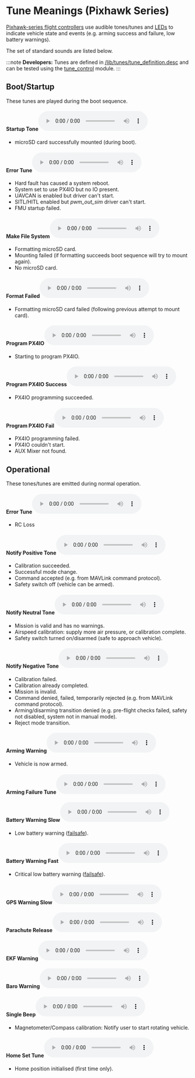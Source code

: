 # Tune Meanings (Pixhawk Series)

[Pixhawk-series flight controllers](../flight_controller/pixhawk_series.md) use audible tones/tunes and [LEDs](../getting_started/led_meanings.md) to indicate vehicle state and events (e.g. arming success and failure, low battery warnings).

The set of standard sounds are listed below.

:::note
**Developers:** Tunes are defined in [/lib/tunes/tune_definition.desc](https://github.com/PX4/PX4-Autopilot/blob/master/src/lib/tunes/tune_definition.desc) and can be tested using the [tune_control](../modules/modules_system.md#tunecontrol) module.
:::

## Boot/Startup

These tunes are played during the boot sequence. <!-- https://github.com/PX4/PX4-Autopilot/blob/master/ROMFS/px4fmu_common/init.d/rcS -->

#### Startup Tone<audio controls> <source src="../../assets/tunes/1_startup_tone.mp3" type="audio/mpeg"> Your browser does not support the audio element. </audio> 

- microSD card successfully mounted (during boot).

#### Error Tune<audio controls> <source src="../../assets/tunes/2_error_tune.mp3" type="audio/mpeg"> Your browser does not support the audio element. </audio> 

- Hard fault has caused a system reboot.
- System set to use PX4IO but no IO present.
- UAVCAN is enabled but driver can't start.
- SITL/HITL enabled but *pwm_out_sim* driver can't start.
- FMU startup failed.

#### Make File System<audio controls> <source src="../../assets/tunes/16_make_fs.mp3" type="audio/mpeg"> Your browser does not support the audio element. </audio> 

- Formatting microSD card. 
- Mounting failed (if formatting succeeds boot sequence will try to mount again).
- No microSD card.

#### Format Failed<audio controls> <source src="../../assets/tunes/17_format_failed.mp3" type="audio/mpeg"> Your browser does not support the audio element. </audio> 

- Formatting microSD card failed (following previous attempt to mount card).

#### Program PX4IO<audio controls> <source src="../../assets/tunes/18_program_px4io.mp3" type="audio/mpeg"> Your browser does not support the audio element. </audio> 

- Starting to program PX4IO.

#### Program PX4IO Success<audio controls> <source src="../../assets/tunes/19_program_px4io_success.mp3" type="audio/mpeg"> Your browser does not support the audio element. </audio> 

- PX4IO programming succeeded.

#### Program PX4IO Fail<audio controls> <source src="../../assets/tunes/20_program_px4io_fail.mp3" type="audio/mpeg"> Your browser does not support the audio element. </audio> 

- PX4IO programming failed.
- PX4IO couldn't start.
- AUX Mixer not found.

## Operational

These tones/tunes are emitted during normal operation.

<span id="error_tune_operational"></span>

#### Error Tune<audio controls> <source src="../../assets/tunes/2_error_tune.mp3" type="audio/mpeg"> Your browser does not support the audio element. </audio> 

- RC Loss

#### Notify Positive Tone<audio controls> <source src="../../assets/tunes/3_notify_positive_tone.mp3" type="audio/mpeg"> Your browser does not support the audio element. </audio> 

- Calibration succeeded.
- Successful mode change.
- Command accepted (e.g. from MAVLink command protocol).
- Safety switch off (vehicle can be armed).

#### Notify Neutral Tone<audio controls> <source src="../../assets/tunes/4_notify_neutral_tone.mp3" type="audio/mpeg"> Your browser does not support the audio element. </audio> 

- Mission is valid and has no warnings.
- Airspeed calibration: supply more air pressure, or calibration complete.
- Safety switch turned on/disarmed (safe to approach vehicle).

#### Notify Negative Tone<audio controls> <source src="../../assets/tunes/5_notify_negative_tone.mp3" type="audio/mpeg"> Your browser does not support the audio element. </audio> 

- Calibration failed.
- Calibration already completed.
- Mission is invalid.
- Command denied, failed, temporarily rejected (e.g. from MAVLink command protocol).
- Arming/disarming transition denied (e.g. pre-flight checks failed, safety not disabled, system not in manual mode).
- Reject mode transition.

#### Arming Warning<audio controls> <source src="../../assets/tunes/6_arming_warning.mp3" type="audio/mpeg"> Your browser does not support the audio element. </audio> 

- Vehicle is now armed.

#### Arming Failure Tune<audio controls> <source src="../../assets/tunes/10_arming_failure_tune.mp3" type="audio/mpeg"> Your browser does not support the audio element. </audio> 

#### Battery Warning Slow<audio controls> <source src="../../assets/tunes/7_battery_warning_slow.mp3" type="audio/mpeg"> Your browser does not support the audio element. </audio> 

- Low battery warning ([failsafe](../config/safety.md#low-battery-failsafe)).

#### Battery Warning Fast<audio controls> <source src="../../assets/tunes/8_battery_warning_fast.mp3" type="audio/mpeg"> Your browser does not support the audio element. </audio> 

- Critical low battery warning ([failsafe](../config/safety.md#low-battery-failsafe)).

#### GPS Warning Slow<audio controls> <source src="../../assets/tunes/9_gps_warning_slow.mp3" type="audio/mpeg"> Your browser does not support the audio element. </audio> 

#### Parachute Release<audio controls> <source src="../../assets/tunes/11_parachute_release.mp3" type="audio/mpeg"> Your browser does not support the audio element. </audio> 

<!-- Does not appear to be used: TONE_PARACHUTE_RELEASE_TUNE -->

#### EKF Warning<audio controls> <source src="../../assets/tunes/12_ekf_warning.mp3" type="audio/mpeg"> Your browser does not support the audio element. </audio> 

<!-- Does not appear to be used: TONE_EKF_WARNING_TUNE -->

#### Baro Warning<audio controls> <source src="../../assets/tunes/13_baro_warning.mp3" type="audio/mpeg"> Your browser does not support the audio element. </audio> 

<!-- Does not appear to be used: TONE_BARO_WARNING_TUNE -->

#### Single Beep<audio controls> <source src="../../assets/tunes/14_single_beep.mp3" type="audio/mpeg"> Your browser does not support the audio element. </audio> 

- Magnetometer/Compass calibration: Notify user to start rotating vehicle.

#### Home Set Tune<audio controls> <source src="../../assets/tunes/15_home_set_tune.mp3" type="audio/mpeg"> Your browser does not support the audio element. </audio> 

- Home position initialised (first time only).